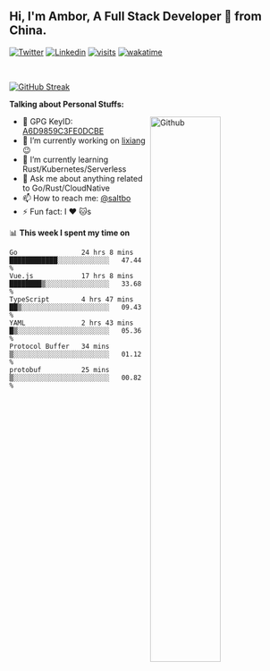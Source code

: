 ## Hi, I'm Ambor, A Full Stack Developer 🚀 from China.

[![Twitter](https://img.shields.io/badge/-saltbo-1ca0f1?style=flat&logo=twitter&logoColor=white)](https://twitter.com/rdsaltbo)
[![Linkedin](https://img.shields.io/badge/-saltbo-blue?style=flat&logo=Linkedin&logoColor=white)](https://www.linkedin.com/in/saltbo/)
[![visits](https://visitor.vercel.app/page/saltbo?color=light-green)](https://github.com/saltbo/)
[![wakatime](https://wakatime.com/badge/user/f82b1c77-faab-48cd-aef5-a12c0aff104b.svg)](https://wakatime.com/@f82b1c77-faab-48cd-aef5-a12c0aff104b)

&nbsp;  

[![GitHub Streak](http://github-readme-streak-stats.herokuapp.com?user=saltbo&hide_border=true&date_format=M%20j%5B%2C%20Y%5D)](https://git.io/streak-stats)

**Talking about Personal Stuffs:**
<!-- Any image aligned to the right. Beware the width  -->
<img width="50%" align="right" alt="Github" src="https://raw.githubusercontent.com/saltbo/saltbo/master/images/git-header.svg" />

- 🤘 GPG KeyID: [A6D9859C3FE0DCBE](https://saltbo.cn/pgp_keys.asc)
- 🔭 I’m currently working on [lixiang](https://www.lixiang.com/) :wink:
- 🌱 I’m currently learning Rust/Kubernetes/Serverless
- 💬 Ask me about anything related to Go/Rust/CloudNative
- 📫 How to reach me: [@saltbo](https://t.me/saltbo)
- ⚡ Fun fact: I :heart: :cat:s


📊 **This week I spent my time on**
<!--START_SECTION:waka-->

```text
Go                24 hrs 8 mins   ████████████░░░░░░░░░░░░░   47.44 %
Vue.js            17 hrs 8 mins   ████████▒░░░░░░░░░░░░░░░░   33.68 %
TypeScript        4 hrs 47 mins   ██▒░░░░░░░░░░░░░░░░░░░░░░   09.43 %
YAML              2 hrs 43 mins   █▒░░░░░░░░░░░░░░░░░░░░░░░   05.36 %
Protocol Buffer   34 mins         ▒░░░░░░░░░░░░░░░░░░░░░░░░   01.12 %
protobuf          25 mins         ▒░░░░░░░░░░░░░░░░░░░░░░░░   00.82 %
```

<!--END_SECTION:waka-->
